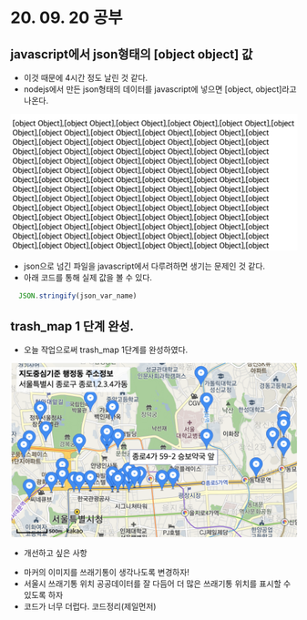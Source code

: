 # 20. 09. 20 공부

## javascript에서 json형태의 [object object] 값
  * 이것 때문에 4시간 정도 날린 것 같다.
  * nodejs에서 만든 json형태의 데이터를 javascript에 넣으면 [object, object]라고 나온다.

  ![object, object](./src/object.png)
  * json으로 넘긴 파일을 javascript에서 다루려하면 생기는 문제인 것 같다.
  * 아래 코드를 통해 실제 값을 볼 수 있다.

  ```javascript
    JSON.stringify(json_var_name)
  ```

## trash_map 1 단계 완성.
 * 오늘 작업으로써 trash_map 1단계를 완성하였다.

 ![trash_map](./src/trash_map1.png)
 * 개선하고 싶은 사항
  - 마커의 이미지를 쓰래기통이 생각나도록 변경하자!
  - 서울시 쓰래기통 위치 공공데이터를 잘 다듬어 더 많은 쓰래기통 위치를 표시할 수 있도록 하자
  - 코드가 너무 더럽다. 코드정리(제일먼저)
